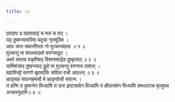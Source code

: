 ```yaml
---
title: २३

---
```

एतदापः प्र वहतावद्यं च मलं च यत् ।  
यद् दुष्वप्न्यमारिमा यदृचा नृतमूदिम ।  
आपः सप्त स्रवन्तीस्ता नो मुञ्चन्त्वंहसः ॥ १ ॥  
मुञ्चन्तु मा शपथ्यादथो वरुण्यादुत ।  
अथो यमस्य पड्वीषाद् विश्वस्माद्येव दुष्कृतात् ॥ २ ॥  
यामिशंसाद दुष्वप्न्याद् द्रुहो मा मुञ्चन्तु वरुणाय पाशात् ।  
मह्यमिन्द्रो वरुणो बृहस्पतिः सविता वर्चो आदधन् ॥ ३ ॥  
भ्रातृव्यहं सपत्नहमसौ मे भ्रातृव्योसौ सपत्नः ।  
तं हन्मि तं दुष्वप्नेन विध्यामि तं उना इष्टायावेन विध्यामि तं क्षीतायवेन विध्यामि तमधराञ्च मृत्युपथ अभ्यपनुदामि॥ ४ ॥  